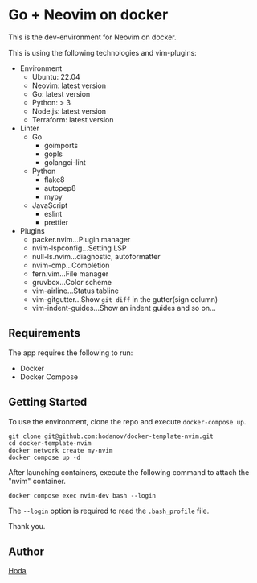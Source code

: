# Go + Neovim on docker

This is the dev-environment for Neovim on docker.

This is using the following technologies and vim-plugins:

- Environment
  - Ubuntu: 22.04
  - Neovim: latest version
  - Go: latest version
  - Python: > 3
  - Node.js: latest version
  - Terraform: latest version
- Linter
  - Go
    - goimports
    - gopls
    - golangci-lint
  - Python
    - flake8
    - autopep8
    - mypy
  - JavaScript
    - eslint
    - prettier
- Plugins
  - packer.nvim...Plugin manager
  - nvim-lspconfig...Setting LSP
  - null-ls.nvim...diagnostic, autoformatter
  - nvim-cmp...Completion
  - fern.vim...File manager
  - gruvbox...Color scheme
  - vim-airline...Status tabline
  - vim-gitgutter...Show `git diff` in the gutter(sign column)
  - vim-indent-guides...Show an indent guides
    and so on...

## Requirements

The app requires the following to run:

- Docker
- Docker Compose

## Getting Started

To use the environment, clone the repo and execute `docker-compose up`.

```
git clone git@github.com:hodanov/docker-template-nvim.git
cd docker-template-nvim
docker network create my-nvim
docker compose up -d
```

After launching containers, execute the following command to attach the "nvim" container.

```
docker compose exec nvim-dev bash --login
```

The `--login` option is required to read the `.bash_profile` file.

Thank you.

## Author

[Hoda](https://hodalog.com)
